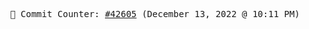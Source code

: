 <p align="center">
    <samp>
        📮 Commit Counter: <a href="https://github.com/Javascript-void0/Javascript-void0/commits/main">#42605</a> (December 13, 2022 @ 10:11 PM)
    </samp>
</p>